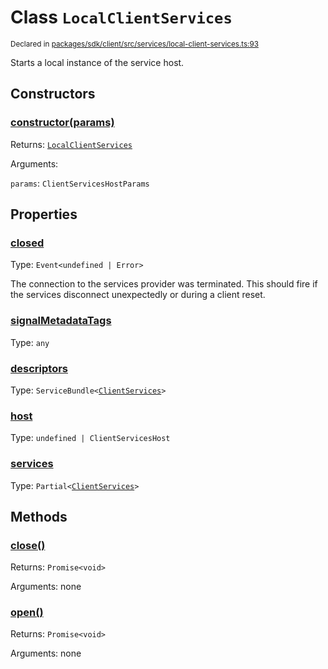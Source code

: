 # Class `LocalClientServices`
<sub>Declared in [packages/sdk/client/src/services/local-client-services.ts:93](https://github.com/dxos/dxos/blob/ce1e5d079/packages/sdk/client/src/services/local-client-services.ts#L93)</sub>


Starts a local instance of the service host.

## Constructors
### [constructor(params)](https://github.com/dxos/dxos/blob/ce1e5d079/packages/sdk/client/src/services/local-client-services.ts#L105)




Returns: <code>[LocalClientServices](/api/@dxos/client/classes/LocalClientServices)</code>

Arguments: 

`params`: <code>ClientServicesHostParams</code>



## Properties
### [closed](https://github.com/dxos/dxos/blob/ce1e5d079/packages/sdk/client/src/services/local-client-services.ts#L94)
Type: <code>Event&lt;undefined | Error&gt;</code>

The connection to the services provider was terminated.
This should fire if the services disconnect unexpectedly or during a client reset.

### [signalMetadataTags](https://github.com/dxos/dxos/blob/ce1e5d079/packages/sdk/client/src/services/local-client-services.ts#L98)
Type: <code>any</code>



### [descriptors](https://github.com/dxos/dxos/blob/ce1e5d079/packages/sdk/client/src/services/local-client-services.ts#L123)
Type: <code>ServiceBundle&lt;[ClientServices](/api/@dxos/client/types/ClientServices)&gt;</code>



### [host](https://github.com/dxos/dxos/blob/ce1e5d079/packages/sdk/client/src/services/local-client-services.ts#L131)
Type: <code>undefined | ClientServicesHost</code>



### [services](https://github.com/dxos/dxos/blob/ce1e5d079/packages/sdk/client/src/services/local-client-services.ts#L127)
Type: <code>Partial&lt;[ClientServices](/api/@dxos/client/types/ClientServices)&gt;</code>




## Methods
### [close()](https://github.com/dxos/dxos/blob/ce1e5d079/packages/sdk/client/src/services/local-client-services.ts#L166)




Returns: <code>Promise&lt;void&gt;</code>

Arguments: none




### [open()](https://github.com/dxos/dxos/blob/ce1e5d079/packages/sdk/client/src/services/local-client-services.ts#L136)




Returns: <code>Promise&lt;void&gt;</code>

Arguments: none




